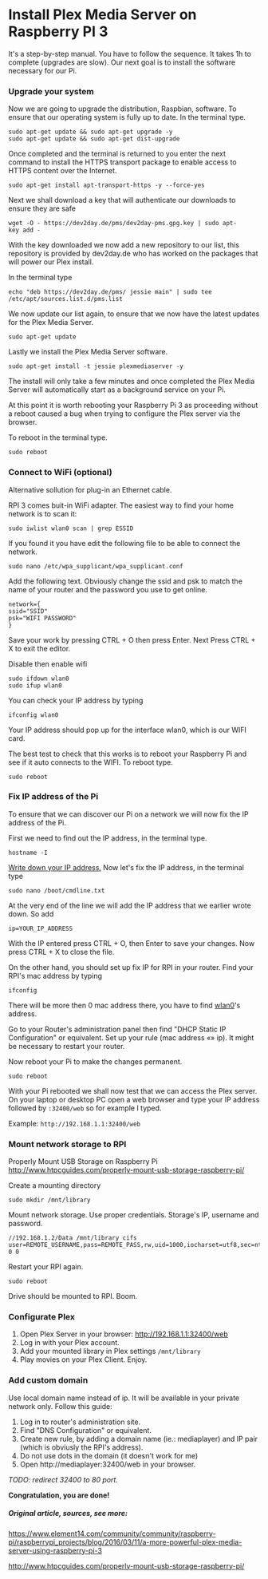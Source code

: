 # Install Plex Media Server on Raspberry PI 3

It's a step-by-step manual. You have to follow the sequence. It takes 1h to complete (upgrades are slow). Our next goal is to install the software necessary for our Pi.

### Upgrade your system

Now we are going to upgrade the distribution, Raspbian, software. To ensure that our operating system is fully up to date. In the terminal type.

```shell
sudo apt-get update && sudo apt-get upgrade -y
sudo apt-get update && sudo apt-get dist-upgrade
```

Once completed and the terminal is returned to you enter the next command to install the HTTPS transport package to enable access to HTTPS content over the Internet.

```shell
sudo apt-get install apt-transport-https -y --force-yes
```

Next we shall download a key that will authenticate our downloads to ensure they are safe

```shell
wget -O - https://dev2day.de/pms/dev2day-pms.gpg.key | sudo apt-key add -  
```

With the key downloaded we now add a new repository to our list, this repository is provided by dev2day.de who has worked on the packages that will power our Plex install.

In the terminal type

```shell
echo "deb https://dev2day.de/pms/ jessie main" | sudo tee /etc/apt/sources.list.d/pms.list
```

We now update our list again, to ensure that we now have the latest updates for the Plex Media Server.

```shell
sudo apt-get update
```

Lastly we install the Plex Media Server software.

```shell
sudo apt-get install -t jessie plexmediaserver -y
```

The install will only take a few minutes and once completed the Plex Media Server will automatically start as a background service on your Pi.

At this point it is worth rebooting your Raspberry Pi 3 as proceeding without a reboot caused a bug when trying to configure the Plex server via the browser.

To reboot in the terminal type.

```shell
sudo reboot
```

### Connect to WiFi (optional)

Alternative sollution for plug-in an Ethernet cable.

RPI 3 comes buit-in WiFi adapter. The easiest way to find your home network is to scan it:

```
sudo iwlist wlan0 scan | grep ESSID
```

If you found it you have edit the following file to be able to connect the network.

```shell
sudo nano /etc/wpa_supplicant/wpa_supplicant.conf
```

Add the following text. Obviously change the ssid and psk to match the name of your router and the password you use to get online.

```shell
network={
ssid="SSID"
psk="WIFI PASSWORD"
}
```

Save your work by pressing CTRL + O then press Enter. Next Press CTRL + X to exit the editor.

Disable then enable wifi

```shell
sudo ifdown wlan0
sudo ifup wlan0
```

You can check your IP address by typing

```shell
ifconfig wlan0
```

Your IP address should pop up for the interface wlan0, which is our WIFI card.

The best test to check that this works is to reboot your Raspberry Pi and see if it auto connects to the WIFI. To reboot type.

```shell
sudo reboot
```

### Fix IP address of the Pi

To ensure that we can discover our Pi on a network we will now fix the IP address of the Pi.

First we need to find out the IP address, in the terminal type.

```shell
hostname -I
```

<u>Write down your IP address.</u> Now let's fix the IP address, in the terminal type

```shell
sudo nano /boot/cmdline.txt
```

At the very end of the line we will add the IP address that we earlier wrote down. So add

```shell
ip=YOUR_IP_ADDRESS
```

With the IP entered press CTRL + O, then Enter to save your changes. Now press CTRL + X to close the file.

On the other hand, you should set up fix IP for RPI in your router. Find your RPI's mac address by typing

```
ifconfig
```

There will be more then 0 mac address there, you have to find <u>wlan0</u>'s address. 

Go to your Router's administration panel then find "DHCP Static IP Configuration" or equivalent. Set up your rule (mac address «» ip). It might be necessary to restart your router.

Now reboot your Pi to make the changes permanent.

```shell
sudo reboot
```

With your Pi rebooted we shall now test that we can access the Plex server. On your laptop or desktop PC open a web browser and type your IP address followed by `:32400/web` so for example I typed.

Example: `http://192.168.1.1:32400/web`

### Mount network storage to RPI

Properly Mount USB Storage on Raspberry Pi
http://www.htpcguides.com/properly-mount-usb-storage-raspberry-pi/

Create a mounting directory

```shell
sudo mkdir /mnt/library
```

Mount network storage. Use proper credentials. Storage's IP, username and password.

```shell
//192.168.1.2/Data /mnt/library cifs user=REMOTE_USERNAME,pass=REMOTE_PASS,rw,uid=1000,iocharset=utf8,sec=ntlm 0 0
```

Restart your RPI again.

```shell
sudo reboot
```

Drive should be mounted to RPI. Boom.

### Configurate Plex

1. Open Plex Server in your browser: http://192.168.1.1:32400/web
2. Log in with your Plex account.
3. Add your mounted library in Plex settings `/mnt/library` 
4. Play movies on your Plex Client. Enjoy.

### Add custom domain

Use local domain name instead of ip. It will be available in your private network only. Follow this guide:

1. Log in to router's administration site.
2. Find "DNS Configuration" or equivalent.
3. Create new rule, by adding a domain name (ie.: mediaplayer) and IP pair (which is obviusly the RPI's address).
4. Do not use dots in the domain (it doesn't work for me)
5. Open http://mediaplayer:32400/web in your browser.

*TODO: redirect 32400 to 80 port.*

**Congratulation, you are done!**



##### Original article, sources, see more:

https://www.element14.com/community/community/raspberry-pi/raspberrypi_projects/blog/2016/03/11/a-more-powerful-plex-media-server-using-raspberry-pi-3

http://www.htpcguides.com/properly-mount-usb-storage-raspberry-pi/
